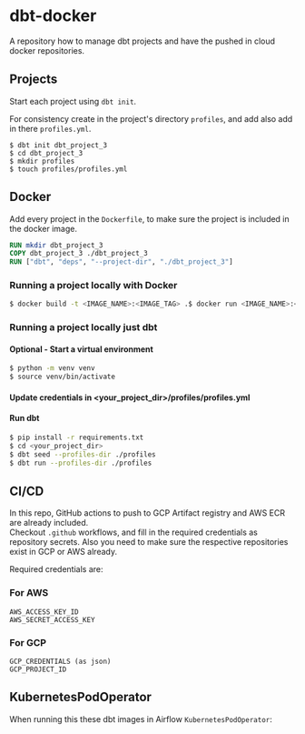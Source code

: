 
# dbt-docker

A repository how to manage dbt projects and have the pushed in cloud docker repositories.

## Projects
Start each project using `dbt init`.

For consistency create in the project's directory `profiles`, and add also add in there `profiles.yml`.

```  
$ dbt init dbt_project_3  
$ cd dbt_project_3  
$ mkdir profiles  
$ touch profiles/profiles.yml  
```  

## Docker

Add every project in the `Dockerfile`, to make sure the project is included in the docker image.

```dockerfile  
RUN mkdir dbt_project_3  
COPY dbt_project_3 ./dbt_project_3  
RUN ["dbt", "deps", "--project-dir", "./dbt_project_3"]  
```  

### Running a project locally with Docker

```bash  
$ docker build -t <IMAGE_NAME>:<IMAGE_TAG> .$ docker run <IMAGE_NAME>:<IMAGE_TAG> dbt run --project-dir ./<project_dir> --profiles-dir ./<project_dir>/profiles
```

### Running a project locally just dbt
#### Optional - Start a virtual environment
```bash
$ python -m venv venv
$ source venv/bin/activate
```

#### Update credentials in <your_project_dir>/profiles/profiles.yml

#### Run dbt
```bash  
$ pip install -r requirements.txt
$ cd <your_project_dir>
$ dbt seed --profiles-dir ./profiles
$ dbt run --profiles-dir ./profiles
```  

## CI/CD
In this repo, GitHub actions to push to GCP Artifact registry and AWS ECR are already included.  
Checkout `.github` workflows, and fill in the required credentials as repository secrets.  Also you need to make sure the respective repositories exist in GCP or AWS already.

Required credentials are:

### For AWS
```  
AWS_ACCESS_KEY_ID  
AWS_SECRET_ACCESS_KEY  
```  
### For GCP
```  
GCP_CREDENTIALS (as json)  
GCP_PROJECT_ID  
```  

## KubernetesPodOperator
When running this these dbt images in Airflow `KubernetesPodOperator`:
```python  

  
```